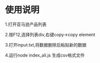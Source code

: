 # 使用说明

1.打开亚马逊产品列表

2.按F12,选择列表div,右键copy->copy element

3.打开input.txt,将数据删除后粘贴新的数据

4.运行node index_ali.js 生成csv格式文件
